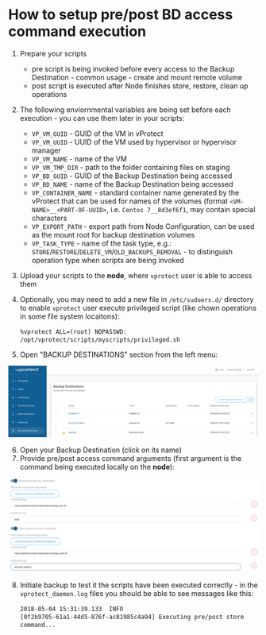 # How to setup pre/post BD access command execution

1. Prepare your scripts
   * pre script is being invoked before every access to the Backup Destination - common usage - create and mount remote volume
   * post script is executed after Node finishes store, restore, clean up operations
2. The following enviornmental variables are being set before each execution - you can use them later in your scripts:
   * `VP_VM_GUID` - GUID of the VM in vProtect
   * `VP_VM_UUID` - UUID of the VM used by hypervisor or hypervisor manager
   * `VP_VM_NAME` - name of the VM
   * `VP_VM_TMP_DIR` - path to the folder containing files on staging
   * `VP_BD_GUID` - GUID of the Backup Destination being accessed
   * `VP_BD_NAME` - name of the Backup Destination being accessed
   * `VP_CONTAINER_NAME` - standard container name generated by the vProtect that can be used for names of the volumes \(format `<VM-NAME>__<PART-OF-UUID>`, i.e. `Centos 7__8d3ef6f1`, may contain special characters
   * `VP_EXPORT_PATH` - export path from Node Configuration, can be used as the mount root for backup destination volumes
   * `VP_TASK_TYPE` - name of the task type, e.g.: `STORE`/`RESTORE`/`DELETE_VM`/`OLD_BACKUPS_REMOVAL` - to distinguish operation type when scripts are being invoked
3. Upload your scripts to the **node**, where `vprotect` user is able to access them
4. Optionally, you may need to add a new file in `/etc/sudoers.d/` directory to enable `vprotect` user execute privileged script \(like chown operations in some file system locaitons\):

   ```text
   %vprotect ALL=(root) NOPASSWD: /opt/vprotect/scripts/myscripts/privileged.sh
   ```

5. Open "BACKUP DESTINATIONS" section from the left menu:

![](../.gitbook/assets/admin_webui_backup_destinations.png)

6. Open your Backup Destination \(click on its name\)
7. Provide pre/post access command arguments \(first argument is the command being executed locally on the **node**\):

![](../.gitbook/assets/admin_webui_bd_details_pre_post_access_cmd.png)

8. Initiate backup to test it the scripts have been executed correctly - in the `vprotect_daemon.log` files you should be able to see messages like this:

   ```text
   2018-05-04 15:31:39.133  INFO
   [0f2b9705-61a1-44d5-876f-ac81985c4a94] Executing pre/post store command...
   ```

